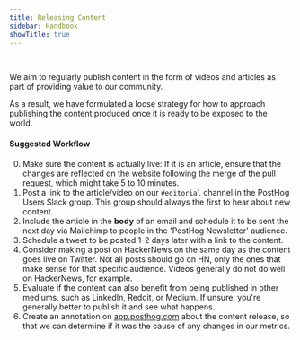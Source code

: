 ```yaml
---
title: Releasing Content
sidebar: Handbook
showTitle: true
---
```


<br />

We aim to regularly publish content in the form of videos and articles as part of providing value to our community. 

As a result, we have formulated a loose strategy for how to approach publishing the content produced once it is ready to be exposed to the world.

#### Suggested Workflow

0. Make sure the content is actually live: If it is an article, ensure that the changes are reflected on the website following the merge of the pull request, which might take 5 to 10 minutes.
1. Post a link to the article/video on our `#editorial` channel in the PostHog Users Slack group. This group should always the first to hear about new content.
2. Include the article in the **body** of an email and schedule it to be sent the next day via Mailchimp to people in the 'PostHog Newsletter' audience. 
3. Schedule a tweet to be posted 1-2 days later with a link to the content.
4. Consider making a post on HackerNews on the same day as the content goes live on Twitter. Not all posts should go on HN, only the ones that make sense for that specific audience. Videos generally do not do well on HackerNews, for example.
5. Evaluate if the content can also benefit from being published in other mediums, such as LinkedIn, Reddit, or Medium. If unsure, you're generally better to publish it and see what happens.
6. Create an annotation on [app.posthog.com](https://app.posthog.com) about the content release, so that we can determine if it was the cause of any changes in our metrics.

